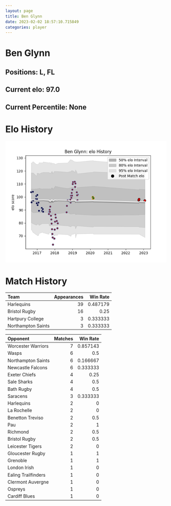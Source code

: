 ```yaml
---  
layout: page  
title: Ben Glynn  
date: 2023-02-02 18:57:10.715849  
categories: player  
---
```

# Ben Glynn

## Positions: L, FL

## Current elo: 97.0

## Current Percentile: None

# Elo History


![elo history](history_BenGlynn.png)
# Match History


| Team               |   Appearances |   Win Rate |
|:-------------------|--------------:|-----------:|
| Harlequins         |            39 |   0.487179 |
| Bristol Rugby      |            16 |   0.25     |
| Hartpury College   |             3 |   0.333333 |
| Northampton Saints |             3 |   0.333333 |

| Opponent            |   Matches |   Win Rate |
|:--------------------|----------:|-----------:|
| Worcester Warriors  |         7 |   0.857143 |
| Wasps               |         6 |   0.5      |
| Northampton Saints  |         6 |   0.166667 |
| Newcastle Falcons   |         6 |   0.333333 |
| Exeter Chiefs       |         4 |   0.25     |
| Sale Sharks         |         4 |   0.5      |
| Bath Rugby          |         4 |   0.5      |
| Saracens            |         3 |   0.333333 |
| Harlequins          |         2 |   0        |
| La Rochelle         |         2 |   0        |
| Benetton Treviso    |         2 |   0.5      |
| Pau                 |         2 |   1        |
| Richmond            |         2 |   0.5      |
| Bristol Rugby       |         2 |   0.5      |
| Leicester Tigers    |         2 |   0        |
| Gloucester Rugby    |         1 |   1        |
| Grenoble            |         1 |   1        |
| London Irish        |         1 |   0        |
| Ealing Trailfinders |         1 |   0        |
| Clermont Auvergne   |         1 |   0        |
| Ospreys             |         1 |   0        |
| Cardiff Blues       |         1 |   0        |